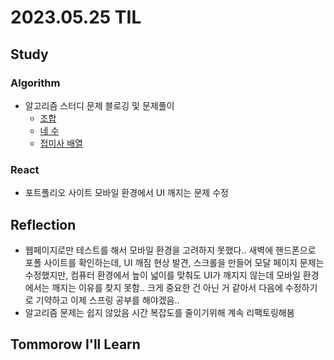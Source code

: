 # 2023.05.25 TIL

## Study
### Algorithm
- 알고리즘 스터디 문제 블로깅 및 문제풀이
  - [조합](https://memodayoungee.tistory.com/144)
  - [네 수](https://memodayoungee.tistory.com/145)
  - [접미사 배열](https://memodayoungee.tistory.com/146)
  
### React
- 포트폴리오 사이트 모바일 환경에서 UI 깨지는 문제 수정

## Reflection
- 웹페이지로만 테스트를 해서 모바일 환경을 고려하지 못했다.. 새벽에 핸드폰으로 포폴 사이트를 확인하는데, UI 깨짐 현상 발견, 스크롤을 만들어 모달 페이지 문제는 수정했지만, 컴퓨터 환경에서 높이 넓이를 맞춰도 UI가 깨지지 않는데 모바일 환경에서는 깨지는 이유를 찾지 못함..
크게 중요한 건 아닌 거 같아서 다음에 수정하기로 기약하고 이제 스프링 공부를 해야겠음..
- 알고리즘 문제는 쉽지 않았음 시간 복잡도를 줄이기위해 계속 리팩토링해봄
## Tommorow I'll Learn



